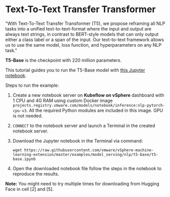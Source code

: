 # Text-To-Text Transfer Transformer



"With Text-To-Text Transfer Transformer (T5), we propose reframing all NLP tasks into a unified text-to-text-format where the input and output are always text strings, in contrast to BERT-style models that can only output either a class label or a span of the input. Our text-to-text framework allows us to use the same model, loss function, and hyperparameters on any NLP task."

**T5-Base** is the checkpoint with 220 million parameters. 

This tutorial guides you to run the T5-Base model with [this Jupyter notebook](https://github.com/vmware/vSphere-machine-learning-extension/blob/main/examples/model_serving/nlp/t5-base/t5-base.ipynb).

Steps to run the example:

1. Create a new notebook server on **Kubeflow on vSphere** dashboard with 1 CPU and 4G RAM using custom Docker image `projects.registry.vmware.com/models/notebook/inference:nlp-pytorch-cpu-v3`. All the required Python modules are included in this image. GPU is not needed. 

2. `CONNECT` to the notebook server and launch a Terminal in the created notebook server.

3. Download the Jupyter notebook in the Terminal via command: 

   ```shell
   wget https://raw.githubusercontent.com/vmware/vSphere-machine-learning-extension/master/examples/model_serving/nlp/t5-base/t5-base.ipynb
   ```

4. Open the downloaded notebook file follow the steps in the notebook to reproduce the results.

**Note:** You might need to try multiple times for downloading from Hugging Face in cell [2] and [5].
